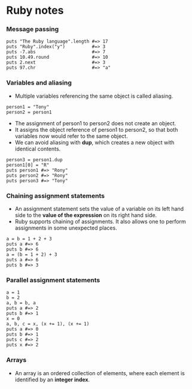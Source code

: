 # Ruby notes

### Message passing
```
puts "The Ruby language".length #=> 17
puts "Ruby".index("y")          #=> 3
puts -7.abs                     #=> 7
puts 10.49.round                #=> 10
puts 2.next                     #=> 3
puts 97.chr                     #=> "a"
```

### Variables and aliasing
- Multiple variables referencing the same object is called aliasing.
```
person1 = "Tony"
person2 = person1
```
- The assignment of person1 to person2 does not create an object.
- It assigns the object reference of person1 to person2, so that both variables now would refer to the same object.
- We can avoid aliasing with **dup**, which creates a new object with identical contents.
```
person3 = person1.dup
person1[0] = "R"
puts person1 #=> "Rony"
puts person2 #=> "Rony"
puts person3 #=> "Tony"
```

### Chaining assignment statements
- An assignment statement sets the value of a variable on its left hand side to the **value of the expression** on its right hand side.
- Ruby supports chaining of assignments. It also allows one to perform assignments in some unexpected places.
```
a = b = 1 + 2 + 3
puts a #=> 6
puts b #=> 6
a = (b = 1 + 2) + 3
puts a #=> 6
puts b #=> 3
```


### Parallel assignment statements
```
a = 1
b = 2
a, b = b, a
puts a #=> 2
puts b #=> 1
x = 0
a, b, c = x, (x += 1), (x += 1)
puts a #=> 0
puts b #=> 1
puts c #=> 2
puts x #=> 2
```


### Arrays
- An array is an ordered collection of elements, where each element is identified by an **integer index**.





